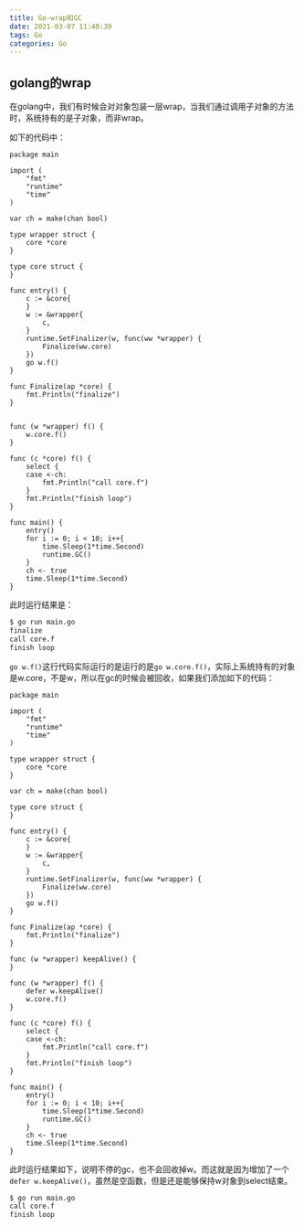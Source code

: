 ```yaml
---
title: Go-wrap和GC
date: 2021-03-07 11:49:39
tags: Go
categories: Go
---
```

## golang的wrap
在golang中，我们有时候会对对象包装一层wrap，当我们通过调用子对象的方法时，系统持有的是子对象，而非wrap。
<!-- more -->
如下的代码中：
``` golang
package main

import (
    "fmt"
    "runtime"
    "time"
)

var ch = make(chan bool)

type wrapper struct {
    core *core
}

type core struct {
}

func entry() {
    c := &core{
    }
    w := &wrapper{
        c,
    }
    runtime.SetFinalizer(w, func(ww *wrapper) {
        Finalize(ww.core)
    })
    go w.f()
}

func Finalize(ap *core) {
    fmt.Println("finalize")
}


func (w *wrapper) f() {
    w.core.f()
}

func (c *core) f() {
    select {
    case <-ch:
        fmt.Println("call core.f")
    }
    fmt.Println("finish loop")
}

func main() {
    entry()
    for i := 0; i < 10; i++{
        time.Sleep(1*time.Second)
        runtime.GC()
    }
    ch <- true
    time.Sleep(1*time.Second)
}
```
此时运行结果是：
``` bash
$ go run main.go
finalize
call core.f
finish loop
```

`go w.f()`这行代码实际运行的是运行的是`go w.core.f()`，实际上系统持有的对象是w.core，不是w，所以在gc的时候会被回收，如果我们添加如下的代码：
``` golang
package main

import (
    "fmt"
    "runtime"
    "time"
)

type wrapper struct {
    core *core
}

var ch = make(chan bool)

type core struct {
}

func entry() {
    c := &core{
    }
    w := &wrapper{
        c,
    }
    runtime.SetFinalizer(w, func(ww *wrapper) {
        Finalize(ww.core)
    })
    go w.f()
}

func Finalize(ap *core) {
    fmt.Println("finalize")
}

func (w *wrapper) keepAlive() {
}

func (w *wrapper) f() {
    defer w.keepAlive()
    w.core.f()
}

func (c *core) f() {
    select {
    case <-ch:
        fmt.Println("call core.f")
    }
    fmt.Println("finish loop")
}

func main() {
    entry()
    for i := 0; i < 10; i++{
        time.Sleep(1*time.Second)
        runtime.GC()
    }
    ch <- true
    time.Sleep(1*time.Second)
}
```
此时运行结果如下，说明不停的gc，也不会回收掉w。而这就是因为增加了一个`defer w.keepAlive()`，虽然是空函数，但是还是能够保持w对象到select结束。
``` bash
$ go run main.go
call core.f
finish loop
```

